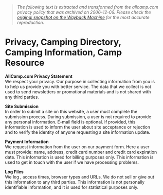 > *The following text is extracted and transformed from the allcamp.com privacy policy that was archived on 2006-12-06. Please check the [original snapshot on the Wayback Machine](https://web.archive.org/web/20061206145102id_/http%3A//www.allcamp.com/privacy.htm) for the most accurate reproduction.*

# Privacy, Camping Directory, Camping Information, Camp Resource

**AllCamp.com Privacy Statement**  
We respect your privacy. Our purpose in collecting information from you is to help us provide you with better service. The data that we collect is not used to send newsletters or promotional materials and is not shared with any third parties. 

**Site Submission**  
In order to submit a site on this website, a user must complete the submission process. During submission, a user is not required to provide any personal information. E-mail field is optional. If provided, this information is used to inform the user about site acceptance or rejection and to verify the identity of anyone requesting a site information update.

**Payment Information**  
We request information from the user on our payment form. Here a user must provide: name, address, credit card number and credit card expiration date. This information is used for billing purposes only. This information is used to get in touch with the user if we have processing problems.

**Log Files**  
We log , access times, browser types and URLs. We do not sell or give out this information to any third parties. This information is not personally identifiable information, and it is used for statistical purposes only.
